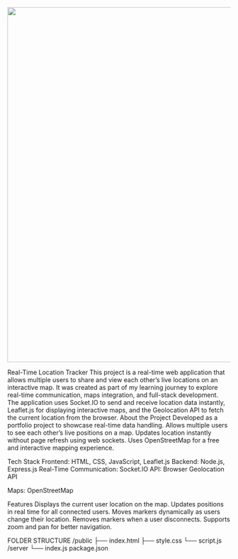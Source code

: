 <p align="center">
  <img src="https://raw.githubusercontent.com/Harshita-prog30/Real-Time-Location-Tracker/main/images/map.png" width="800"/>
</p>

Real-Time Location Tracker
This project is a real-time web application that allows multiple users to share and view each other’s live locations on an interactive map. It was created as part of my learning journey to explore real-time communication, maps integration, and full-stack development. The application uses Socket.IO to send and receive location data instantly, Leaflet.js for displaying interactive maps, and the Geolocation API to fetch the current location from the browser.
About the Project
Developed as a portfolio project to showcase real-time data handling.
Allows multiple users to see each other’s live positions on a map.
Updates location instantly without page refresh using web sockets.
Uses OpenStreetMap for a free and interactive mapping experience.

Tech Stack
Frontend: HTML, CSS, JavaScript, Leaflet.js
Backend: Node.js, Express.js
Real-Time Communication: Socket.IO
API: Browser Geolocation API

Maps: OpenStreetMap

 Features
 Displays the current user location on the map.
 Updates positions in real time for all connected users.
 Moves markers dynamically as users change their location.
 Removes markers when a user disconnects.
 Supports zoom and pan for better navigation.


 FOLDER STRUCTURE
 /public
   ├── index.html
   ├── style.css
   └── script.js
/server
   └── index.js
package.json
